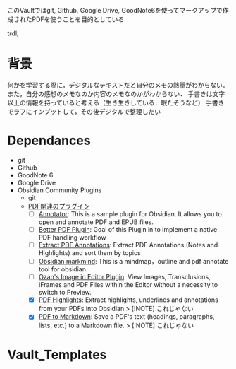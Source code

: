 このVaultではgit, Github, Google Drive, GoodNote6を使ってマークアップで作成されたPDFを使うことを目的としている

trdl;

# 背景
何かを学習する際に，デジタルなテキストだと自分のメモの熱量がわからない．
また，自分の感想のメモなのか内容のメモなのかがわからない．
手書きは文字以上の情報を持っていると考える（生き生きしている．眠たそうなど）
手書きでラフにインプットして，その後デジタルで整理したい

# Dependances
- git
- Github
- GoodNote 6
- Google Drive
- Obsidian Community Plugins
	- git
	- [PDF関連のプラグイン](https://publish.obsidian.md/hub/02+-+Community+Expansions/02.05+All+Community+Expansions/Plugins/pdf-to-markdown-plugin)
		- [ ] [Annotator](https://publish.obsidian.md/hub/02+-+Community+Expansions/02.05+All+Community+Expansions/Plugins/obsidian-annotator): This is a sample plugin for Obsidian. It allows you to open and annotate PDF and EPUB files.
		- [ ] [Better PDF Plugin](https://publish.obsidian.md/hub/02+-+Community+Expansions/02.05+All+Community+Expansions/Plugins/better-pdf-plugin): Goal of this Plugin in to implement a native PDF handling workflow
		- [ ] [Extract PDF Annotations](https://publish.obsidian.md/hub/02+-+Community+Expansions/02.05+All+Community+Expansions/Plugins/obsidian-extract-pdf-annotations): Extract PDF Annotations (Notes and Highlights) and sort them by topics
		- [ ] [Obsidian markmind](https://publish.obsidian.md/hub/02+-+Community+Expansions/02.05+All+Community+Expansions/Plugins/obsidian-markmind): This is a mindmap，outline and pdf annotate tool for obsidian.
		- [ ] [Ozan's Image in Editor Plugin](https://publish.obsidian.md/hub/02+-+Community+Expansions/02.05+All+Community+Expansions/Plugins/oz-image-plugin): View Images, Transclusions, iFrames and PDF Files within the Editor without a necessity to switch to Preview.
		- [x] [PDF Highlights](https://publish.obsidian.md/hub/02+-+Community+Expansions/02.05+All+Community+Expansions/Plugins/obsidian-extract-pdf-highlights): Extract highlights, underlines and annotations from your PDFs into Obsidian 
			  > [!NOTE] これじゃない
		- [x] [PDF to Markdown](https://publish.obsidian.md/hub/02+-+Community+Expansions/02.05+All+Community+Expansions/Plugins/pdf-to-markdown-plugin): Save a PDF's text (headings, paragraphs, lists, etc.) to a Markdown file.
			  > [!NOTE] これじゃない
# Vault_Templates
